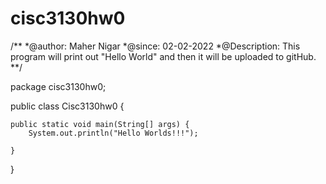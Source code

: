 # cisc3130hw0
/**
*@author: Maher Nigar
*@since: 02-02-2022
*@Description: This program will print out "Hello World" and then it will be uploaded to gitHub.
**/

package cisc3130hw0;


public class Cisc3130hw0 {

    
    public static void main(String[] args) {
        System.out.println("Hello Worlds!!!");
        
    }
    
}
